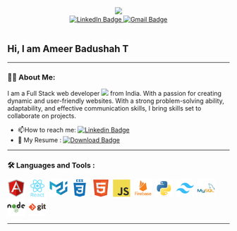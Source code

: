 <div id="header" align="center">
  <img src="https://media.giphy.com/media/gjrYDwbjnK8x36xZIO/giphy.gif" width="100"/>
</div>
<div id="badges" align="center">
  <a href="https://www.linkedin.com/in/ameerbadushaht/">
    <img src="https://img.shields.io/badge/LinkedIn-blue?style=for-the-badge&logo=linkedin&logoColor=white" alt="LinkedIn Badge"/>
  </a>
<!--   <a href="your-youtube-URL">
    <img src="https://img.shields.io/badge/YouTube-red?style=for-the-badge&logo=youtube&logoColor=white" alt="Youtube Badge"/>
  </a> -->
  <a href="ameerbadushat123@gmail.com">
    <img src="https://img.shields.io/badge/Gmail-red?style=for-the-badge&logo=gmail&logoColor=red" alt="Gmail Badge"/>
  </a>
</div>
<img src="https://komarev.com/ghpvc/?username=ameerbadushaht&style=flat-square&color=blue" alt=""/>

## Hi, I am Ameer Badushah T
---
### 👨‍💻 About Me:

I am a Full Stack web developer <img src="https://media.giphy.com/media/WUlplcMpOCEmTGBtBW/giphy.gif" width="30"> from India. With a passion for creating dynamic and user-friendly websites. With a strong problem-solving ability, adaptability, and effective communication skills, I bring skills set to collaborate on projects.

- :mailbox:How to reach me: [![Linkedin Badge](https://img.shields.io/badge/-ameerbadushaht-blue?style=flat&logo=Linkedin&logoColor=white)](https://www.linkedin.com/in/ameerbadushaht/)
- 📄 My Resume : <a href="https://drive.google.com/file/d/1qHlJPkbujcfzAW5_CTXt7WD0jwZjE6zg/view?usp=sharing">
    <img src="https://img.shields.io/badge/Download-blue?style=for-the-badge&logo=download&logoColor=white" alt="Download Badge"/>
  </a>
 ---
 ### :hammer_and_wrench: Languages and Tools :
 <div>
  <img src="https://github.com/devicons/devicon/blob/master/icons/angularjs/angularjs-original.svg" width="40" height="40"/>&nbsp;
  <img src="https://github.com/devicons/devicon/blob/master/icons/react/react-original-wordmark.svg" title="React" alt="React" width="40" height="40"/>&nbsp;
  <img src="https://github.com/devicons/devicon/blob/master/icons/materialui/materialui-original.svg" title="Material UI" alt="Material UI" width="40" height="40"/>&nbsp;
  <img src="https://github.com/devicons/devicon/blob/master/icons/css3/css3-plain-wordmark.svg"  title="CSS3" alt="CSS" width="40" height="40"/>&nbsp;
  <img src="https://github.com/devicons/devicon/blob/master/icons/html5/html5-original.svg" title="HTML5" alt="HTML" width="40" height="40"/>&nbsp;
  <img src="https://github.com/devicons/devicon/blob/master/icons/javascript/javascript-original.svg" title="JavaScript" alt="JavaScript" width="40" height="40"/>&nbsp;
  <img src="https://github.com/devicons/devicon/blob/master/icons/firebase/firebase-plain-wordmark.svg" title="Firebase" alt="Firebase" width="40" height="40"/>&nbsp;
  <img src="https://github.com/devicons/devicon/blob/master/icons/python/python-original.svg" title="Python" alt="Python" width="40" height="40"/>&nbsp;
  <img src="https://github.com/devicons/devicon/blob/master/icons/tailwindcss/tailwindcss-plain.svg" title="Tailwind" alt="Tailwind" width="40" height="40"/>&nbsp;
  <img src="https://github.com/devicons/devicon/blob/master/icons/mysql/mysql-original-wordmark.svg" title="MySQL"  alt="MySQL" width="40" height="40"/>&nbsp;
  <img src="https://github.com/devicons/devicon/blob/master/icons/nodejs/nodejs-original-wordmark.svg" title="NodeJS" alt="NodeJS" width="40" height="40"/>&nbsp;
  <img src="https://github.com/devicons/devicon/blob/master/icons/git/git-original-wordmark.svg" title="Git" alt="Git" width="40" height="40"/>
</div>

---

<!---  ![Top Langs](https://github-readme-stats.vercel.app/api/top-langs/?username=ameerbadushaht&langs_count=8) -->

